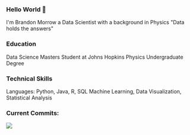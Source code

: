 ### Hello World 👋

I'm Brandon Morrow a Data Scientist with a background in Physics
"Data holds the answers"

### Education
Data Science Masters Student at Johns Hopkins
Physics Undergraduate Degree

### Technical Skills
Languages: Python, Java, R, SQL 
Machine Learning, Data Visualization, Statistical Analysis

### Current Commits:
<img src="https://github-readme-stats.vercel.app/api/top-langs/?username=bmorrow5"/>
